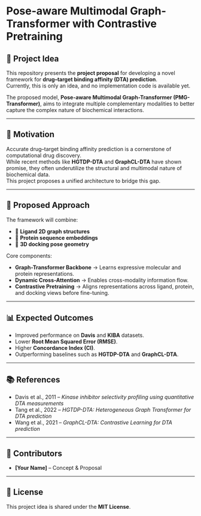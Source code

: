 # Pose-aware Multimodal Graph-Transformer with Contrastive Pretraining  

## 📌 Project Idea  
This repository presents the **project proposal** for developing a novel framework for **drug–target binding affinity (DTA) prediction**.  
Currently, this is only an idea, and no implementation code is available yet.  

The proposed model, **Pose-aware Multimodal Graph-Transformer (PMG-Transformer)**, aims to integrate multiple complementary modalities to better capture the complex nature of biochemical interactions.  

---

## 🚀 Motivation  
Accurate drug–target binding affinity prediction is a cornerstone of computational drug discovery.  
While recent methods like **HGTDP-DTA** and **GraphCL-DTA** have shown promise, they often underutilize the structural and multimodal nature of biochemical data.  
This project proposes a unified architecture to bridge this gap.  

---

## 🧪 Proposed Approach  
The framework will combine:  
- 🧪 **Ligand 2D graph structures**  
- 🧬 **Protein sequence embeddings**  
- 📐 **3D docking pose geometry**  

Core components:  
- **Graph-Transformer Backbone** → Learns expressive molecular and protein representations.  
- **Dynamic Cross-Attention** → Enables cross-modality information flow.  
- **Contrastive Pretraining** → Aligns representations across ligand, protein, and docking views before fine-tuning.  

---

## 📊 Expected Outcomes  
- Improved performance on **Davis** and **KIBA** datasets.  
- Lower **Root Mean Squared Error (RMSE)**.  
- Higher **Concordance Index (CI)**.  
- Outperforming baselines such as **HGTDP-DTA** and **GraphCL-DTA**.  

---

## 📚 References  
- Davis et al., 2011 – *Kinase inhibitor selectivity profiling using quantitative DTA measurements*  
- Tang et al., 2022 – *HGTDP-DTA: Heterogeneous Graph Transformer for DTA prediction*  
- Wang et al., 2021 – *GraphCL-DTA: Contrastive Learning for DTA prediction*  

---

## 👥 Contributors  
- **[Your Name]** – Concept & Proposal  

---

## 📜 License  
This project idea is shared under the **MIT License**.  
